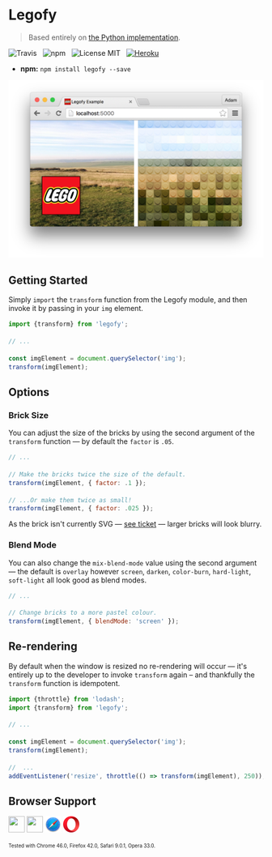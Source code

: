 # Legofy

> Based entirely on [the Python implementation](https://github.com/JuanPotato/Legofy).

![Travis](http://img.shields.io/travis/Wildhoney/Legofy.svg?style=flat-square)
&nbsp;
![npm](http://img.shields.io/npm/v/legofy.svg?style=flat-square)
&nbsp;
![License MIT](http://img.shields.io/badge/License-MIT-lightgrey.svg?style=flat-square)
&nbsp;
[![Heroku](https://img.shields.io/badge/web-Heroku-blue.svg?style=flat-square)](http://legofy.herokuapp.com/)

* **npm:** `npm install legofy --save`

![Screenshot](media/screenshot.png)

## Getting Started

Simply `import` the `transform` function from the Legofy module, and then invoke it by passing in your `img` element.

```javascript
import {transform} from 'legofy';

// ...

const imgElement = document.querySelector('img');
transform(imgElement);
```

## Options

### Brick Size

You can adjust the size of the bricks by using the second argument of the `transform` function &mdash; by default the `factor` is `.05`.

```javascript
// ...

// Make the bricks twice the size of the default.
transform(imgElement, { factor: .1 });

// ...Or make them twice as small!
transform(imgElement, { factor: .025 });
```

As the brick isn't currently SVG &mdash; [see ticket](https://github.com/Wildhoney/Legofy/issues/5) &mdash; larger bricks will look blurry.

### Blend Mode

You can also change the `mix-blend-mode` value using the second argument &mdash; the default is `overlay` however `screen`, `darken`, `color-burn`, `hard-light`, `soft-light` all look good as blend modes.

```javascript
// ...

// Change bricks to a more pastel colour.
transform(imgElement, { blendMode: 'screen' });
```

## Re-rendering

By default when the window is resized no re-rendering will occur &mdash; it's entirely up to the developer to invoke `transform` again &ndash; and thankfully the `transform` function is idempotent.

```javascript
import {throttle} from 'lodash';
import {transform} from 'legofy';

// ...

const imgElement = document.querySelector('img');
transform(imgElement);

//  ...
addEventListener('resize', throttle(() => transform(imgElement), 250));
```

## Browser Support

<img src="https://github.com/alrra/browser-logos/raw/master/chrome/chrome_256x256.png" width="32" height="32" />
<img src="https://github.com/alrra/browser-logos/raw/master/firefox/firefox_256x256.png" width="32" height="32" />
<img src="https://github.com/alrra/browser-logos/raw/master/safari/safari_256x256.png" width="32" height="32" />
<img src="https://github.com/alrra/browser-logos/raw/master/opera/opera_256x256.png" width="32" height="32" />

<sub><sup>Tested with Chrome 46.0, Firefox 42.0, Safari 9.0.1, Opera 33.0.</sup></sub>
